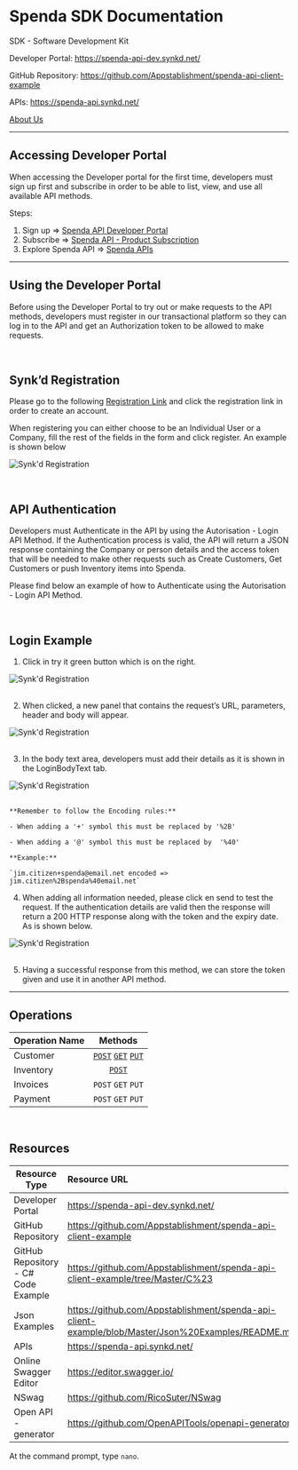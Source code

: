 # Spenda SDK Documentation
SDK - Software Development Kit

Developer Portal: https://spenda-api-dev.synkd.net/

GitHub Repository: https://github.com/Appstablishment/spenda-api-client-example 

APIs: https://spenda-api.synkd.net/

[About Us](/aboutus.md "About Us") 

---
## Accessing Developer Portal

When accessing the Developer portal for the first time, developers must sign up first and subscribe in order to be able to list, view, and use all available API methods.

Steps:
1. Sign up ⇒ [Spenda API Developer Portal](https://spenda-api-dev.synkd.net/signup "Spenda API Developer Portal") 
2. Subscribe ⇒ [Spenda API - Product Subscription](https://spenda-api.developer.azure-api.net/products "Spenda API - Product Subscription")
3. Explore Spenda API ⇒ [Spenda APIs](https://spenda-api.developer.azure-api.net/apis "Spenda APIs")    

---
## Using the Developer Portal

Before using the Developer Portal to try out or make requests to the API methods, developers must register in our transactional platform so they can log in to the API and get an Authorization token to be allowed to make requests. 

<br />

## Synk’d Registration

Please go to the following [Registration Link](https://preprodasweb.azurewebsites.net/public/login?redirect=%2Ftransaction-queue "Registration Link") and click the registration link in order to create an account.

When registering you can either choose to be an Individual User or a Company, fill the rest of the fields in the form and click register. An example is shown below

![Synk'd Registration](Images/Synkd.PNG?style=centerme "Synk'd Registration")

<br />

## API Authentication

Developers must Authenticate in the API by using the Autorisation - Login API Method. If the Authentication process is valid, the API will return a JSON response containing the Company or person details and the access token that will be needed to make other requests such as Create Customers, Get Customers or push Inventory items into Spenda.

Please find below an example of how to Authenticate using the Autorisation - Login API Method.

<br />

## Login Example

1. Click in try it green button which is on the right.

![Synk'd Registration](Images/Try_1.png?style=centerme "Synk'd Registration")
<br />

2. When clicked, a new panel that contains the request’s  URL, parameters,  header and body will appear.

![Synk'd Registration](Images/Parameters_2.png?style=centerme "Synk'd Registration")
<br />

3. In the body text area, developers must add their details as it is shown in the LoginBodyText tab.

![Synk'd Registration](Images/BodyExample_3.png?style=centerme "Synk'd Registration")
<br />

    **Remember to follow the Encoding rules:**

    - When adding a '+' symbol this must be replaced by '%2B'

    - When adding a '@' symbol this must be replaced by  '%40'

    **Example:**

    `jim.citizen+spenda@email.net encoded => jim.citizen%2Bspenda%40email.net`

4. When adding all information needed, please click en send to test the request. If the authentication details are valid then the response will return a 200 HTTP response along with the token and the expiry date.  As is shown below.

![Synk'd Registration](Images/HttpResponse_4.png?style=centerme "Synk'd Registration")
<br />

5. Having a successful response from this method, we can store the token given and use it in another API method.

---
## Operations

| **Operation Name** | **Methods**        |
| -----------------  |:------------------:|
| Customer           | [`POST`](Json%20Examples/Customer/NewCustomerT.json "POST Request Example")  [`GET`](Json%20Examples/Customer/SynkSaveQueueResponseOfCustomerT.json "GET Response Example")  [`PUT`](Json%20Examples/Customer/NewCustomerT.json "POST Request Example")  |
| Inventory          | [`POST`](Json%20Examples/Inventory/NewInventoryItemT.json "POST Request Example") |
| Invoices           | `POST` `GET` `PUT` |
| Payment            | `POST` `GET` `PUT` |                     

<br />

## Resources

| **Resource Type**  | **Resource URL**        |
| -----------------  |:------------------------|
| Developer Portal           | https://spenda-api-dev.synkd.net/   |
| GitHub Repository          | https://github.com/Appstablishment/spenda-api-client-example  |
| GitHub Repository - C# Code Example  | https://github.com/Appstablishment/spenda-api-client-example/tree/Master/C%23 |
| Json Examples            | https://github.com/Appstablishment/spenda-api-client-example/blob/Master/Json%20Examples/README.md  |
| APIs            | https://spenda-api.synkd.net/ |
| Online Swagger Editor            | https://editor.swagger.io/ |
| NSwag           | https://github.com/RicoSuter/NSwag  |
| Open API - generator           | https://github.com/OpenAPITools/openapi-generator  |

At the command prompt, type `nano`.


<style>
img[src$="centerme"] {
  display:block;
  margin: 0 auto;
}<style>